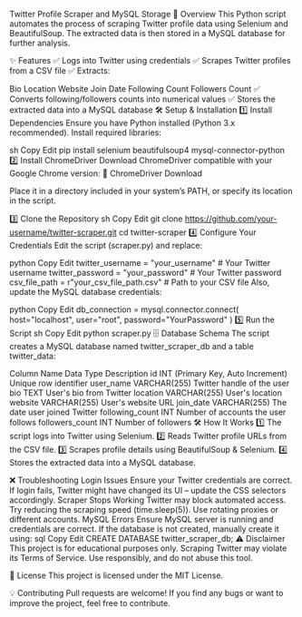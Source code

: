 Twitter Profile Scraper and MySQL Storage
📌 Overview
This Python script automates the process of scraping Twitter profile data using Selenium and BeautifulSoup. The extracted data is then stored in a MySQL database for further analysis.

✨ Features
✅ Logs into Twitter using credentials
✅ Scrapes Twitter profiles from a CSV file
✅ Extracts:

Bio
Location
Website
Join Date
Following Count
Followers Count
✅ Converts following/followers counts into numerical values
✅ Stores the extracted data into a MySQL database
🛠 Setup & Installation
1️⃣ Install Dependencies
Ensure you have Python installed (Python 3.x recommended). Install required libraries:

sh
Copy
Edit
pip install selenium beautifulsoup4 mysql-connector-python
2️⃣ Install ChromeDriver
Download ChromeDriver compatible with your Google Chrome version:
🔗 ChromeDriver Download

Place it in a directory included in your system’s PATH, or specify its location in the script.

3️⃣ Clone the Repository
sh
Copy
Edit
git clone https://github.com/your-username/twitter-scraper.git
cd twitter-scraper
4️⃣ Configure Your Credentials
Edit the script (scraper.py) and replace:

python
Copy
Edit
twitter_username = "your_username"  # Your Twitter username
twitter_password = "your_password"  # Your Twitter password
csv_file_path = r"your_csv_file_path.csv"  # Path to your CSV file
Also, update the MySQL database credentials:

python
Copy
Edit
db_connection = mysql.connector.connect(
    host="localhost",
    user="root",
    password="YourPassword"
)
5️⃣ Run the Script
sh
Copy
Edit
python scraper.py
🗄 Database Schema
The script creates a MySQL database named twitter_scraper_db and a table twitter_data:

Column Name	Data Type	Description
id	INT (Primary Key, Auto Increment)	Unique row identifier
user_name	VARCHAR(255)	Twitter handle of the user
bio	TEXT	User's bio from Twitter
location	VARCHAR(255)	User's location
website	VARCHAR(255)	User's website URL
join_date	VARCHAR(255)	The date user joined Twitter
following_count	INT	Number of accounts the user follows
followers_count	INT	Number of followers
🛠 How It Works
1️⃣ The script logs into Twitter using Selenium.
2️⃣ Reads Twitter profile URLs from the CSV file.
3️⃣ Scrapes profile details using BeautifulSoup & Selenium.
4️⃣ Stores the extracted data into a MySQL database.

❌ Troubleshooting
Login Issues
Ensure your Twitter credentials are correct.
If login fails, Twitter might have changed its UI – update the CSS selectors accordingly.
Scraper Stops Working
Twitter may block automated access.
Try reducing the scraping speed (time.sleep(5)).
Use rotating proxies or different accounts.
MySQL Errors
Ensure MySQL server is running and credentials are correct.
If the database is not created, manually create it using:
sql
Copy
Edit
CREATE DATABASE twitter_scraper_db;
⚠ Disclaimer
This project is for educational purposes only. Scraping Twitter may violate its Terms of Service.
Use responsibly, and do not abuse this tool.

📝 License
This project is licensed under the MIT License.

💡 Contributing
Pull requests are welcome! If you find any bugs or want to improve the project, feel free to contribute.
